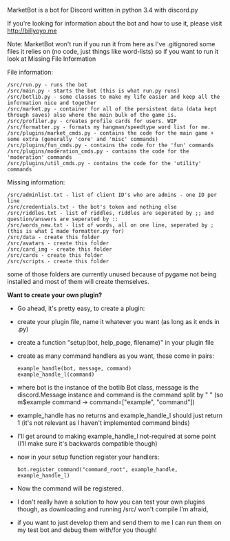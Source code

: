 
MarketBot is a bot for Discord written in python 3.4 with discord.py

If you're looking for information about the bot and how to use it, please visit http://billyoyo.me

Note: MarketBot won't run if you run it from here as I've .gitignored some files it relies on (no code, just things like word-lists)
so if you want to run it look at Missing File Information

File information:

    /src/run.py - runs the bot
    /src/main.py - starts the bot (this is what run.py runs)
    /src/botlib.py - some classes to make my life easier and keep all the information nice and together
    /src/market.py - container for all of the persistent data (data kept through saves) also where the main bulk of the game is.
    /src/profiler.py - creates profile cards for users. WIP
    /src/formatter.py - formats my hangman/speedtype word list for me.
    /src/plugins/market_cmds.py - contains the code for the main game + some extra (generally 'core' and 'misc' commands)
    /src/plugins/fun_cmds.py - contains the code for the 'fun' commands
    /src/plugins/moderation_cmds.py - contains the code for the 'moderation' commands
    /src/plugins/util_cmds.py - contains the code for the 'utility' commands

Missing information:

    /src/adminlist.txt - list of client ID's who are admins - one ID per line
    /src/credentials.txt - the bot's token and nothing else
    /src/riddles.txt - list of riddles, riddles are seperated by ;; and question/answers are seperated by ::
    /src/words_new.txt - list of words, all on one line, seperated by ; (this is what I made formatter.py for)
    /src/data - create this folder
    /src/avatars - create this folder
    /src/card_img - create this folder
    /src/cards - create this folder
    /src/scripts - create this folder
    
some of those folders are currently unused because of pygame not being installed and most of them will create themselves.

**Want to create your own plugin?**

  * Go ahead, it's pretty easy, to create a plugin:
  * create your plugin file, name it whatever you want (as long as it ends in .py)
  * create a function "setup(bot, help_page, filename)" in your plugin file
  * create as many command handlers as you want, these come in pairs: 
  
        example_handle(bot, message, command)
        example_handle_l(command)
    
  * where bot is the instance of the botlib Bot class, message is the discord.Message instance and command is the command split by " "
  (so m$example command -> command=["example", "command"])
  * example\_handle has no returns and example\_handle\_l should just return 1 (it's not relevant as I haven't implemented command binds)
  * I'll get around to making example\_handle\_l not-required at some point (I'll make sure it's backwards compatible though)
  * now in your setup function register your handlers:
  
        bot.register_command("command_root", example_handle, example_handle_l)
    
  * Now the command will be registered. 
  * I don't really have a solution to how you can test your own plugins though, as downloading and running /src/ won't compile I'm afraid,
  * if you want to just develop them and send them to me I can run them on my test bot and debug them with/for you though!
  
